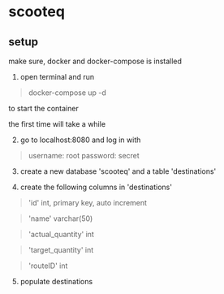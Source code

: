 # scooteq

## setup
make sure, docker and docker-compose is installed

1. open terminal and run
> docker-compose up -d

to start the container

the first time will take a while

2. go to localhost:8080 and log in with 
>username: root
>password: secret

3. create a new database 'scooteq' and a table 'destinations' 

4. create the following columns in 'destinations'
>'id' int, primary key, auto increment

>'name' varchar(50)

>'actual_quantity' int

>'target_quantity' int

>'routeID' int

5. populate destinations